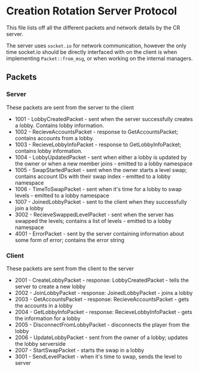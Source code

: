 # Creation Rotation Server Protocol
This file lists off all the different packets and network details by the CR server.

The server uses `socket.io` for network communication, however the only time socket.io should be directly interfaced with on the client is when implementing `Packet::from_msg`, or when working on the internal managers.

## Packets

### Server
These packets are sent from the server to the client

- 1001 - LobbyCreatedPacket - sent when the server successfully creates a lobby. Contains lobby information.
- 1002 - RecieveAccountsPacket - response to GetAccountsPacket; contains accounts from a lobby.
- 1003 - RecieveLobbyInfoPacket - response to GetLobbyInfoPacket; contains lobby information.
- 1004 - LobbyUpdatedPacket - sent when either a lobby is updated by the owner or when a new member joins - emitted to a lobby namespace
- 1005 - SwapStartedPacket - sent when the owner starts a level swap; contains account IDs with their swap index - emitted to a lobby namespace
- 1006 - TimeToSwapPacket - sent when it's time for a lobby to swap levels - emitted to a lobby namespace
- 1007 - JoinedLobbyPacket - sent to the client when they successfully join a lobby
- 3002 - RecieveSwappedLevelPacket - sent when the server has swapped the levels; contains a list of levels - emitted to a lobby namespace
- 4001 - ErrorPacket - sent by the server containing information about some form of error; contains the error string

### Client
These packets are sent from the client to the server

- 2001 - CreateLobbyPacket - response: LobbyCreatedPacket - tells the server to create a new lobby
- 2002 - JoinLobbyPacket - response: JoinedLobbyPacket - joins a lobby
- 2003 - GetAccountsPacket - response: RecieveAccountsPacket - gets the accounts in a lobby
- 2004 - GetLobbyInfoPacket - response: RecieveLobbyInfoPacket - gets the information for a lobby
- 2005 - DisconnectFromLobbyPacket - disconnects the player from the lobby
- 2006 - UpdateLobbyPacket - sent from the owner of a lobby; updates the lobby serverside
- 2007 - StartSwapPacket - starts the swap in a lobby
- 3001 - SendLevelPacket - when it's time to swap, sends the level to server
